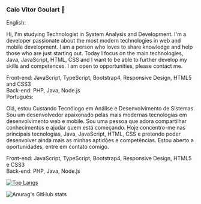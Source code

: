 ### Caio Vitor Goulart 👋
English:

Hi, I'm studying Technologist in System Analysis and Development. I'm a developer passionate about the most modern technologies in web and mobile development. I am a person who loves to share knowledge and help those who are just starting out. Today I focus on the main technologies, Java, JavaScript, HTML, CSS and I want to be able to further develop my skills and competences. I am open to opportunities, please contact me.

Front-end: JavaScript, TypeScript, Bootstrap4, Responsive Design, HTML5 and CSS3 <br>
Back-end: PHP, Java, Node.js
<br>
Português:

Olá, estou Custando Tecnólogo em Análise e Desenvolvimento de Sistemas. Sou um desenvolvedor apaixonado pelas mais modernas tecnologias em desenvolvimento web e mobile. Sou uma pessoa que adora compartilhar conhecimentos e ajudar quem está começando. Hoje concentro-me nas principais tecnologias, Java, JavaScript, HTML, CSS e pretendo poder desenvolver ainda mais as minhas aptidões e competências. Estou aberto a oportunidades, entre em contato comigo.

Front-end: JavaScript, TypeScript, Bootstrap4, Responsive Design, HTML5 e CSS3 <br>
Back-end: PHP, Java, Node.js



[![Top Langs](https://github-readme-stats.vercel.app/api/top-langs/?username=cgoulart01&theme=midnight-purple&show_icons=true&layout=compact)](https://github.com/anuraghazra/github-readme-stats)








![Anurag's GitHub stats](https://github-readme-stats.vercel.app/api?username=cgoulart01&theme=midnight-purple&show_icons=true)
